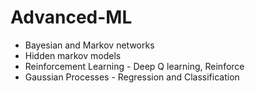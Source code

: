 # Advanced-ML
  - Bayesian and Markov networks
  - Hidden markov models 
  - Reinforcement Learning - Deep Q learning, Reinforce
  - Gaussian Processes - Regression and Classification
